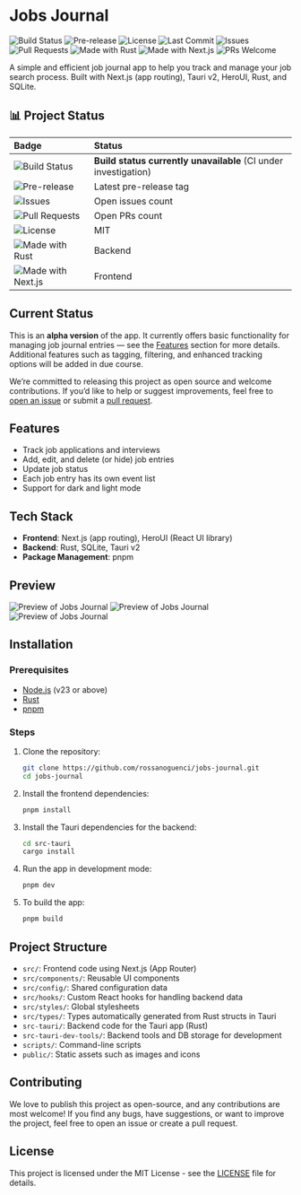 # Jobs Journal

![Build Status](https://img.shields.io/github/workflow/status/rossanoguenci/jobs-journal/ci?label=Build%20Status&logo=github&color=grey)
![Pre-release](https://img.shields.io/github/v/release/rossanoguenci/jobs-journal?sort=semver)
![License](https://img.shields.io/github/license/rossanoguenci/jobs-journal)
![Last Commit](https://img.shields.io/github/last-commit/rossanoguenci/jobs-journal)
![Issues](https://img.shields.io/github/issues/rossanoguenci/jobs-journal)
![Pull Requests](https://img.shields.io/github/issues-pr/rossanoguenci/jobs-journal)
![Made with Rust](https://img.shields.io/badge/made%20with-Rust-orange)
![Made with Next.js](https://img.shields.io/badge/made%20with-Next.js-blue)
![PRs Welcome](https://img.shields.io/badge/PRs-welcome-brightgreen)

A simple and efficient job journal app to help you track and manage your job search process. Built with Next.js (app routing), Tauri v2, HeroUI, Rust, and SQLite.

## 📊 Project Status

| Badge            | Status |
|:-----------------|:--------|
| ![Build Status](https://img.shields.io/github/workflow/status/rossanoguenci/jobs-journal/ci?label=Build%20Status&logo=github&color=grey) | **Build status currently unavailable** (CI under investigation) |
| ![Pre-release](https://img.shields.io/github/v/release/rossanoguenci/jobs-journal?sort=semver) | Latest pre-release tag |
| ![Issues](https://img.shields.io/github/issues/rossanoguenci/jobs-journal) | Open issues count |
| ![Pull Requests](https://img.shields.io/github/issues-pr/rossanoguenci/jobs-journal) | Open PRs count |
| ![License](https://img.shields.io/github/license/rossanoguenci/jobs-journal) | MIT |
| ![Made with Rust](https://img.shields.io/badge/made%20with-Rust-orange) | Backend |
| ![Made with Next.js](https://img.shields.io/badge/made%20with-Next.js-blue) | Frontend |

## Current Status

This is an **alpha version** of the app. It currently offers basic functionality for managing job journal entries — see the [Features](#features) section for more details. Additional features such as tagging, filtering, and enhanced tracking options will be added in due course.

We’re committed to releasing this project as open source and welcome contributions. If you’d like to help or suggest improvements, feel free to [open an issue](https://github.com/rossanoguenci/jobs-journal/issues) or submit a [pull request](https://github.com/rossanoguenci/jobs-journal/pulls).

## Features

- Track job applications and interviews
- Add, edit, and delete (or hide) job entries
- Update job status
- Each job entry has its own event list
- Support for dark and light mode


## Tech Stack

- **Frontend**: Next.js (app routing), HeroUI (React UI library)
- **Backend**: Rust, SQLite, Tauri v2
- **Package Management**: pnpm

## Preview

![Preview of Jobs Journal](preview/preview_1.png)
![Preview of Jobs Journal](preview/preview_2.png)
![Preview of Jobs Journal](preview/preview_3.png)


## Installation

### Prerequisites

- [Node.js](https://nodejs.org/) (v23 or above)
- [Rust](https://www.rust-lang.org/)
- [pnpm](https://pnpm.io/)

### Steps

1. Clone the repository:

    ```bash
    git clone https://github.com/rossanoguenci/jobs-journal.git
    cd jobs-journal
    ```

2. Install the frontend dependencies:

    ```bash
    pnpm install
    ```

3. Install the Tauri dependencies for the backend:

    ```bash
    cd src-tauri
    cargo install
    ```

4. Run the app in development mode:

    ```bash
    pnpm dev
    ```
   
5. To build the app:

   ```bash
   pnpm build
   ```

## Project Structure

- `src/`: Frontend code using Next.js (App Router)
- `src/components/`: Reusable UI components
- `src/config/`: Shared configuration data
- `src/hooks/`: Custom React hooks for handling backend data
- `src/styles/`: Global stylesheets
- `src/types/`: Types automatically generated from Rust structs in Tauri
- `src-tauri/`: Backend code for the Tauri app (Rust)
- `src-tauri-dev-tools/`: Backend tools and DB storage for development
- `scripts/`: Command-line scripts
- `public/`: Static assets such as images and icons

## Contributing

We love to publish this project as open-source, and any contributions are most welcome! If you find any bugs, have suggestions, or want to improve the project, feel free to open an issue or create a pull request.

## License

This project is licensed under the MIT License - see the [LICENSE](LICENSE.txt) file for details.
